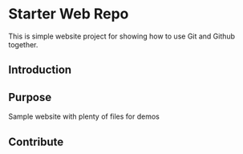 # Starter Web Repo

This is simple website project for showing how to use Git and Github together.

## Introduction

## Purpose

Sample website with plenty of files for demos

## Contribute